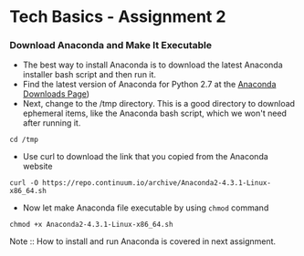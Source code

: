 # Tech Basics - Assignment 2 

### Download Anaconda and Make It Executable
* The best way to install Anaconda is to download the latest Anaconda installer bash script and then run it.
* Find the latest version of Anaconda for Python 2.7 at the [Anaconda Downloads Page](https://www.continuum.io/downloads))
* Next, change to the /tmp directory. This is a good directory to download ephemeral items, like the Anaconda bash script, which we won't need after running it.
```
cd /tmp
```
* Use curl to download the link that you copied from the Anaconda website
```
curl -O https://repo.continuum.io/archive/Anaconda2-4.3.1-Linux-x86_64.sh
```
* Now let make Anaconda file executable by using `chmod` command
```
chmod +x Anaconda2-4.3.1-Linux-x86_64.sh
```

Note :: How to install and run Anaconda is covered in next assignment.
